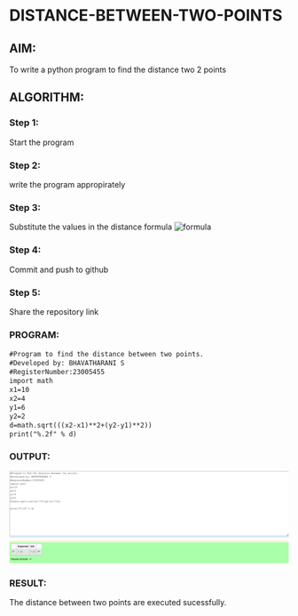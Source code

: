 # DISTANCE-BETWEEN-TWO-POINTS

## AIM:
To write a python program to find the distance two 2 points
## ALGORITHM:
### Step 1:  
Start the program
### Step 2: 
write the program appropirately
### Step 3: 
Substitute the values in the distance formula  ![formula](/formula.JPG)
### Step 4: 
Commit and push to github
### Step 5: 
Share the repository link
### PROGRAM:
 ```
 #Program to find the distance between two points.
#Developed by: BHAVATHARANI S
#RegisterNumber:23005455
import math
x1=10
x2=4
y1=6
y2=2
d=math.sqrt(((x2-x1)**2+(y2-y1)**2))
print("%.2f" % d) 
```


### OUTPUT:
![output](./distanceoutput.png)


### RESULT:
The distance between two points are executed sucessfully.
